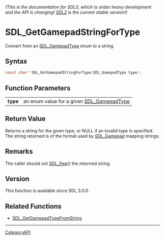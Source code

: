 ###### (This is the documentation for SDL3, which is under heavy development and the API is changing! [SDL2](https://wiki.libsdl.org/SDL2/) is the current stable version!)
# SDL_GetGamepadStringForType

Convert from an [SDL_GamepadType](SDL_GamepadType) enum to a string.

## Syntax

```c
const char* SDL_GetGamepadStringForType(SDL_GamepadType type);

```

## Function Parameters

|              |                                                              |
| ------------ | ------------------------------------------------------------ |
| **type**     | an enum value for a given [SDL_GamepadType](SDL_GamepadType) |

## Return Value

Returns a string for the given type, or NULL if an invalid type is
specified. The string returned is of the format used by
[SDL_Gamepad](SDL_Gamepad) mapping strings.

## Remarks

The caller should not [SDL_free](SDL_free)() the returned string.

## Version

This function is available since SDL 3.0.0.

## Related Functions

* [SDL_GetGamepadTypeFromString](SDL_GetGamepadTypeFromString)

----
[CategoryAPI](CategoryAPI)

